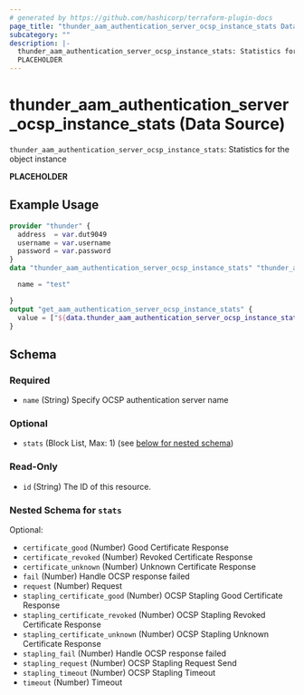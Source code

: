 ```yaml
---
# generated by https://github.com/hashicorp/terraform-plugin-docs
page_title: "thunder_aam_authentication_server_ocsp_instance_stats Data Source - terraform-provider-thunder"
subcategory: ""
description: |-
  thunder_aam_authentication_server_ocsp_instance_stats: Statistics for the object instance
  PLACEHOLDER
---
```


# thunder_aam_authentication_server_ocsp_instance_stats (Data Source)

`thunder_aam_authentication_server_ocsp_instance_stats`: Statistics for the object instance

__PLACEHOLDER__

## Example Usage

```terraform
provider "thunder" {
  address  = var.dut9049
  username = var.username
  password = var.password
}
data "thunder_aam_authentication_server_ocsp_instance_stats" "thunder_aam_authentication_server_ocsp_instance_stats" {

  name = "test"

}
output "get_aam_authentication_server_ocsp_instance_stats" {
  value = ["${data.thunder_aam_authentication_server_ocsp_instance_stats.thunder_aam_authentication_server_ocsp_instance_stats}"]
}
```

<!-- schema generated by tfplugindocs -->
## Schema

### Required

- `name` (String) Specify OCSP authentication server name

### Optional

- `stats` (Block List, Max: 1) (see [below for nested schema](#nestedblock--stats))

### Read-Only

- `id` (String) The ID of this resource.

<a id="nestedblock--stats"></a>
### Nested Schema for `stats`

Optional:

- `certificate_good` (Number) Good Certificate Response
- `certificate_revoked` (Number) Revoked Certificate Response
- `certificate_unknown` (Number) Unknown Certificate Response
- `fail` (Number) Handle OCSP response failed
- `request` (Number) Request
- `stapling_certificate_good` (Number) OCSP Stapling Good Certificate Response
- `stapling_certificate_revoked` (Number) OCSP Stapling Revoked Certificate Response
- `stapling_certificate_unknown` (Number) OCSP Stapling Unknown Certificate Response
- `stapling_fail` (Number) Handle OCSP response failed
- `stapling_request` (Number) OCSP Stapling Request Send
- `stapling_timeout` (Number) OCSP Stapling Timeout
- `timeout` (Number) Timeout


